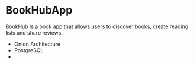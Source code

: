# BookHubApp
 BookHub is a book app that allows users to discover books, create reading lists and share reviews.

- Onion Architecture
- PostgreSQL
- 
